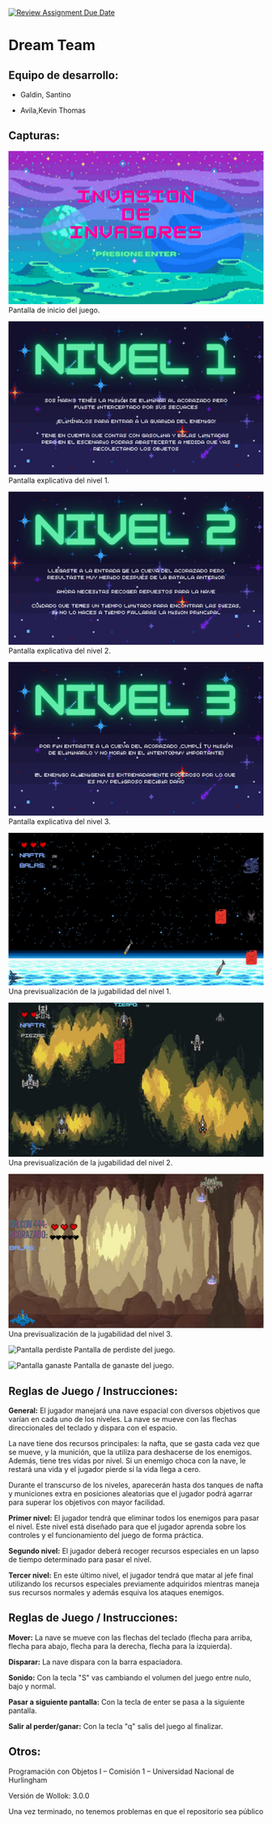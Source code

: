 [![Review Assignment Due Date](https://classroom.github.com/assets/deadline-readme-button-24ddc0f5d75046c5622901739e7c5dd533143b0c8e959d652212380cedb1ea36.svg)](https://classroom.github.com/a/hUnPAC5R)
# Dream Team

 

## Equipo de desarrollo: 



- Galdin, Santino 

- Avila,Kevin Thomas 

 

## Capturas:  
![Pantalla Inical](./assets/inicio1.png)
Pantalla de inicio del juego.


![Pantalla informacion Nivel 1](./assets/instr1.png)
Pantalla explicativa del nivel 1.


![Pantalla informacion Nivel 2](./assets/instr2.png)
Pantalla explicativa del nivel 2.


![Pantalla informacion Nivel 3](./assets/instr3.png)
Pantalla explicativa del nivel 3.


![Previsualizacion Nivel 1](./assets/jugabilidadNivel1.png)
Una previsualización de la jugabilidad del nivel 1.


![Previsualizacion Nivel 2](./assets/jugabilidadNivel2.png)
Una previsualización de la jugabilidad del nivel 2.


![Previsualizacion Nivel 3](./assets/jugabilidadNivel3.png)
Una previsualización de la jugabilidad del nivel 3.


![Pantalla perdiste]()
Pantalla de perdiste del juego.


![Pantalla ganaste]()
Pantalla de ganaste del juego.


## Reglas de Juego / Instrucciones: 

<b>General:</b> El jugador manejará una nave espacial con diversos objetivos que varían en cada uno de los niveles. La nave se mueve con las flechas direccionales del teclado y dispara con el espacio. 

La nave tiene dos recursos principales: la nafta, que se gasta cada vez que se mueve, y la munición, que la utiliza para deshacerse de los enemigos. Además, tiene tres vidas por nivel. Si un enemigo choca con la nave, le restará una vida y el jugador pierde si la vida llega a cero. 

Durante el transcurso de los niveles, aparecerán hasta dos tanques de nafta y municiones extra en posiciones aleatorias que el jugador podrá agarrar para superar los objetivos con mayor facilidad. 

<b>Primer nivel:</b> El jugador tendrá que eliminar todos los enemigos para pasar el nivel. Este nivel está diseñado para que el jugador aprenda sobre los controles y el funcionamiento del juego de forma práctica. 

<b>Segundo nivel:</b> El jugador deberá recoger recursos especiales en un lapso de tiempo determinado para pasar el nivel. 

<b>Tercer nivel:</b> En este último nivel, el jugador tendrá que matar al jefe final utilizando los recursos especiales previamente adquiridos mientras maneja sus recursos normales y además esquiva los ataques enemigos. 

## Reglas de Juego / Instrucciones:
<b>Mover:</b> La nave se mueve con las flechas del teclado (flecha para arriba, flecha para abajo, flecha para la derecha, flecha para la izquierda).

<b>Disparar:</b> La nave dispara con la barra espaciadora.

<b>Sonido:</b> Con la tecla "S" vas cambiando el volumen del juego entre nulo, bajo y normal.

<b>Pasar a siguiente pantalla:</b> Con la tecla de enter se pasa a la siguiente pantalla.

<b>Salir al perder/ganar:</b> Con la tecla "q" salis del juego al finalizar.

## Otros:  

Programación con Objetos I – Comisión 1 – Universidad Nacional de Hurlingham 

Versión de Wollok: 3.0.0 

Una vez terminado, no tenemos problemas en que el repositorio sea público 
